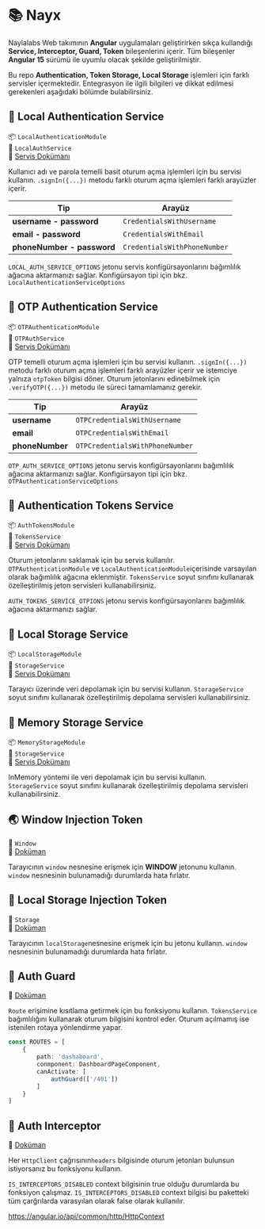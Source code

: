 # 📚 Nayx
Naylalabs Web takımının **Angular** uygulamaları geliştirirken sıkça kullandığı
**Service, Interceptor, Guard, Token** bileşenlerini içerir.
Tüm bileşenler **Angular 15** sürümü ile uyumlu olacak şekilde geliştirilmiştir.

Bu repo **Authentication, Token Storage, Local Storage** işlemleri için
farklı servisler içermektedir. Entegrasyon ile ilgili bilgileri ve dikkat edilmesi
gerekenleri aşağıdaki bölümde bulabilirsiniz.

## 🔐 Local Authentication Service

📦 `LocalAuthenticationModule`\
👻 `LocalAuthService`\
📒 [Servis Dokümanı](https://github.com/sabriayes/nayx/tree/main/projects/nayx/src/lib/local-auth/README.md)

Kullanıcı adı ve parola temelli basit oturum açma işlemleri için bu servisi
kullanın. `.signIn({...})` metodu farklı oturum açma işlemleri farklı arayüzler
içerir.

| Tip                        | Arayüz                       |
|----------------------------|------------------------------|
| **username - password**    | `CredentialsWithUsername`    |
| **email - password**       | `CredentialsWithEmail`       |
| **phoneNumber - password** | `CredentialsWithPhoneNumber` |

`LOCAL_AUTH_SERVICE_OPTIONS` jetonu servis konfigürsayonlarını bağımlılık ağacına
aktarmanızı sağlar. Konfigürsayon tipi için bkz. `LocalAuthenticationServiceOptions`

## 📨 OTP Authentication Service

📦 `OTPAuthenticationModule`\
👻 `OTPAuthService`\
📒 [Servis Dokümanı](https://github.com/sabriayes/nayx/tree/main/projects/nayx/src/lib/otp-auth/README.md)

OTP temelli oturum açma işlemleri için bu servisi kullanın. `.signIn({...})` metodu
farklı oturum açma işlemleri farklı arayüzler içerir ve istemciye yalnıza
`otpToken` bilgisi döner. Oturum jetonlarını edinebilmek için `.verifyOTP({...})`
metodu ile süreci tamamlamanız gerekir.

| Tip             | Arayüz                          |
|-----------------|---------------------------------|
| **username**    | `OTPCredentialsWithUsername`    |
| **email**       | `OTPCredentialsWithEmail`       |
| **phoneNumber** | `OTPCredentialsWithPhoneNumber` |

`OTP_AUTH_SERVICE_OPTIONS` jetonu servis konfigürsayonlarını bağımlılık ağacına
aktarmanızı sağlar. Konfigürsayon tipi için bkz. `OTPAuthenticationServiceOptions`

## 🔑 Authentication Tokens Service

📦 `AuthTokensModule`\
👻 `TokensService`\
📒 [Servis Dokümanı](https://github.com/sabriayes/nayx/tree/main/projects/nayx/src/lib/auth-tokens/README.md)

Oturum jetonlarını saklamak için bu servis kullanılır. `OTPAuthenticationModule`
ve `LocalAuthenticationModule`içerisinde varsayılan olarak bağımlılık ağacına
eklenmiştir. `TokensService` soyut sınıfını kullanarak özelleştirilmiş jeton servisleri
kullanabilirsiniz.

`AUTH_TOKENS_SERVICE_OTPIONS` jetonu servis konfigürsayonlarını bağımlılık ağacına
aktarmanızı sağlar.

## 🚛 Local Storage Service

📦 `LocalStorageModule`\
👻 `StorageService`\
📒 [Servis Dokümanı](https://github.com/sabriayes/nayx/tree/main/projects/nayx/src/lib/local-storage/README.md)

Tarayıcı üzerinde veri depolamak için bu servisi kullanın.
`StorageService` soyut sınıfını kullanarak özelleştirilmiş depolama servisleri
kullanabilirsiniz.

## 💾 Memory Storage Service

📦 `MemoryStorageModule`\
👻 `StorageService`\
📒 [Servis Dokümanı](https://github.com/sabriayes/nayx/tree/main/projects/nayx/src/lib/memory-storage/README.md)

InMemory yöntemi ile veri depolamak için bu servisi kullanın.
`StorageService` soyut sınıfını kullanarak özelleştirilmiş depolama servisleri
kullanabilirsiniz.

## 🌏 Window Injection Token

👻 `Window`\
📒 [Doküman](https://github.com/sabriayes/nayx/tree/main/projects/nayx/src/lib/tokens/README.md)

Tarayıcının `window` nesnesine erişmek için **WINDOW** jetonunu kullanın.
`window` nesnesinin bulunamadığı durumlarda hata fırlatır.

## 🚚 Local Storage Injection Token

👻 `Storage`\
📒 [Doküman](https://github.com/sabriayes/nayx/tree/main/projects/nayx/src/lib/tokens/README.md)

Tarayıcının `localStorage`nesnesine erişmek için bu jetonu kullanın.
`window` nesnesinin bulunamadığı durumlarda hata fırlatır.

## 🚚 Auth Guard

📒 [Doküman](https://github.com/sabriayes/nayx/tree/main/projects/nayx/src/lib/auth-guard/README.md)

`Route` erişimine kısıtlama getirmek için bu fonksiyonu kullanın. `TokensService`
bağımlılığını kullanarak oturum bilgisini kontrol eder. Oturum açılmamış ise
istenilen rotaya yönlendirme yapar.

```ts
const ROUTES = [
    {
        path: 'dashaboard',
        conmponent: DashboardPageComponent,
        canActivate: [
            authGuard(['/401'])
        ]
    }
]
```

## 🚚 Auth Interceptor

📒 [Doküman](https://github.com/sabriayes/nayx/tree/main/projects/nayx/src/lib/auth-interceptor/README.md)

Her `HttpClient` çağrısının`headers` bilgisinde oturum jetonları bulunsun
istiyorsanız bu fonksiyonu kullanın.

`IS_INTERCEPTORS_DISABLED` context bilgisinin true olduğu durumlarda bu fonksiyon
çalışmaz. `IS_INTERCEPTORS_DISABLED` context bilgisi bu paketteki tüm çarğrılarda varasyılan
olarak false olarak kullanılır.

https://angular.io/api/common/http/HttpContext